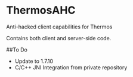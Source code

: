 # ThermosAHC
Anti-hacked client capabilities for Thermos

Contains both client and server-side code.

##To Do
+ Update to 1.7.10
+ C/C++ JNI Integration from private repository

